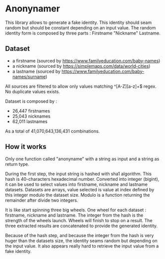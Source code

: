 # Anonynamer

This library allows to generate a fake identity. This identity should seam random but should be constant depending on an input value. 
The random identity form is composed by three parts : Firstname "Nickname" Lastname.
 
## Dataset
 
- a firstname (sourced by https://www.familyeducation.com/baby-names)
- a nickname (sourced by https://simplemaps.com/data/world-cities)
- a lastname (sourced by https://www.familyeducation.com/baby-names/surname)

All sources are filtered to allow only values matching ^[A-Z][a-z]+$ regex. No duplicate values exists.

Dataset is composed by :
- 26,447 firstnames
- 25,043 nicknames
- 62,011 lastnames

As a total of 41,070,643,136,431 combinations.

## How it works

Only one function called "anonyname" with a string as input and a string as return type. 

During the first step, the input string is hashed with sha1 algorithm. This hash is 40-characters hexadecimal number. 
Converted into integer (bigint), it can be used to select values into firstname, nickname and lastname datasets.
Datasets are arrays, value selected is value at index defined by this integer modulo the dataset size.
Modulo is a function returning the remainder after divide two integers. 

It is like start spinning three big wheels. One wheel for each dataset : firstname, nickname and lastname. 
The integer from the hash is the strength of the wheels launch. Wheels will finish to stop on a result. 
The three extracted results are concatenated to provide the generated identity.

Because of the hash step, and because the integer from the hash is very huger than the datasets size, the identity seams random but depending on the input value. 
It also appears really hard to retrieve the input value from a fake identity.


